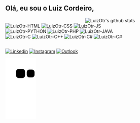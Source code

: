 ## Olá, eu sou o Luiz Cordeiro,

<p>
  <a href="https://beacons.ai/luizcordeiro">
    <img width="50%" align="right" alt="LuizOtr's github stats" src="https://github-readme-stats.vercel.app/api?username=LuizOtr&show_icons=true&theme=tokyonight&include_all_commits=true&count_private=true&bg_color=00000000"/>
  </a>
    
<div style="display: inline_block"><br>
  
  <img align="auto" alt="LuizOtr-HTML" src="https://img.shields.io/badge/HTML5-E34F26?style=for-the-badge&logo=html5&logoColor=white">
  <img align="auto" alt="LuizOtr-CSS" src="https://img.shields.io/badge/CSS3-1572B6?style=for-the-badge&logo=css3&logoColor=white">
  <img align="auto" alt="LuizOtr-JS" src="https://img.shields.io/badge/JavaScript-323330?style=for-the-badge&logo=javascript&logoColor=F7DF1E">
  <br/>
  <img align="auto" alt="LuizOtr-PYTHON" src="https://img.shields.io/badge/Python-14354C?style=for-the-badge&logo=python&logoColor=white">
  <img align="auto" alt="LuizOtr-PHP" src="https://img.shields.io/badge/PHP-777BB4?style=for-the-badge&logo=php&logoColor=white">
  <img align="auto" alt="LuizOtr-JAVA" src="https://img.shields.io/badge/Java-ED8B00?style=for-the-badge&logo=java&logoColor=white">
  <br/>
  <img align="auto" alt="LuizOtr-C" src="https://img.shields.io/badge/C-00599C?style=for-the-badge&logo=c&logoColor=white">
  <img align="auto" alt="LuizOtr-C++" src="https://img.shields.io/badge/C%2B%2B-00599C?style=for-the-badge&logo=c%2B%2B&logoColor=white">
  <img align="auto" alt="LuizOtr-C#" src="https://img.shields.io/badge/C%23-239120?style=for-the-badge&logo=c-sharp&logoColor=white">
  <img align="auto" alt="LuizOtr-C#" src="https://img.shields.io/badge/SAP-0FAAFF?style=for-the-badge&logo=sap&logoColor=white">
  
</div>
 
  ##

<div> 

[![Linkedin](https://img.shields.io/badge/LinkedIn-0077B5?style=for-the-badge&logo=linkedin&logoColor=white)](https://www.linkedin.com/in/luizcordeiro0/)
[![Instagram](https://img.shields.io/badge/Instagram-E4405F?style=for-the-badge&logo=instagram&logoColor=white)](https://www.instagram.com/wolfatomic.0xff/)
[![Outlook](https://img.shields.io/badge/Microsoft_Outlook-0078D4?style=for-the-badge&logo=microsoft-outlook&logoColor=white)](mailto:Luiz_cordeiro0@outlook.com)
  
![Snake animation](https://github.com/LuizOtr/LuizOtr/blob/output/github-contribution-grid-snake.svg)

</div>  
